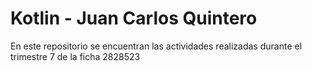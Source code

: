 # Kotlin - Juan Carlos Quintero

En este repositorio se encuentran las actividades realizadas durante el trimestre 7 de la ficha 2828523
